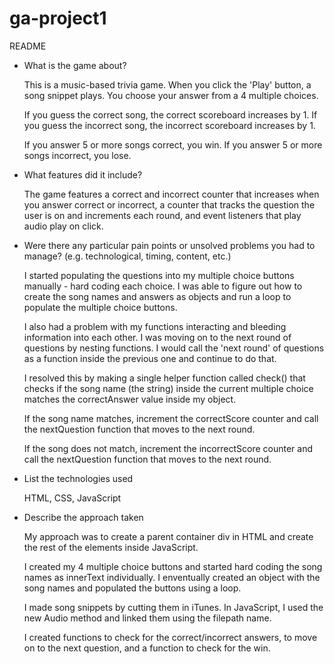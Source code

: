 # ga-project1

README

* What is the game about?

  This is a music-based trivia game. When you click the 'Play' button, a song snippet plays. You choose your answer from a 4 multiple choices.

  If you guess the correct song, the correct scoreboard increases by 1. If you guess the incorrect song, the incorrect scoreboard increases by 1.

  If you answer 5 or more songs correct, you win. If you answer 5 or more songs incorrect, you lose.

* What features did it include?

  The game features a correct and incorrect counter that increases when you answer correct or incorrect, a counter that tracks the question the user is on and increments each round, and event listeners that play audio play on click.

* Were there any particular pain points or unsolved problems you had to manage? (e.g. technological, timing, content, etc.)

  I started populating the questions into my multiple choice buttons manually - hard coding each choice. I was able to figure out how to create the song names and answers as objects and run a loop to populate the multiple choice buttons.

  I also had a problem with my functions interacting and bleeding information into each other. I was moving on to the next round of questions by nesting functions. I would call the 'next round' of questions as a function inside the previous one and continue to do that.

  I resolved this by making a single helper function called check() that checks if the song name (the string) inside the current multiple choice matches the correctAnswer value inside my object.

  If the song name matches, increment the correctScore counter and call the nextQuestion function that moves to the next round.

  If the song does not match, increment the incorrectScore counter and call the nextQuestion function that moves to the next round.

* List the technologies used

  HTML, CSS, JavaScript

* Describe the approach taken

  My approach was to create a parent container div in HTML and create the rest of the elements inside JavaScript.

  I created my 4 multiple choice buttons and started hard coding the song names as innerText individually. I enventually created an object with the song names and populated the buttons using a loop.

  I made song snippets by cutting them in iTunes. In JavaScript, I used the new Audio method and linked them using the filepath name.

  I created functions to check for the correct/incorrect answers, to move on to the next question, and a function to check for the win.
